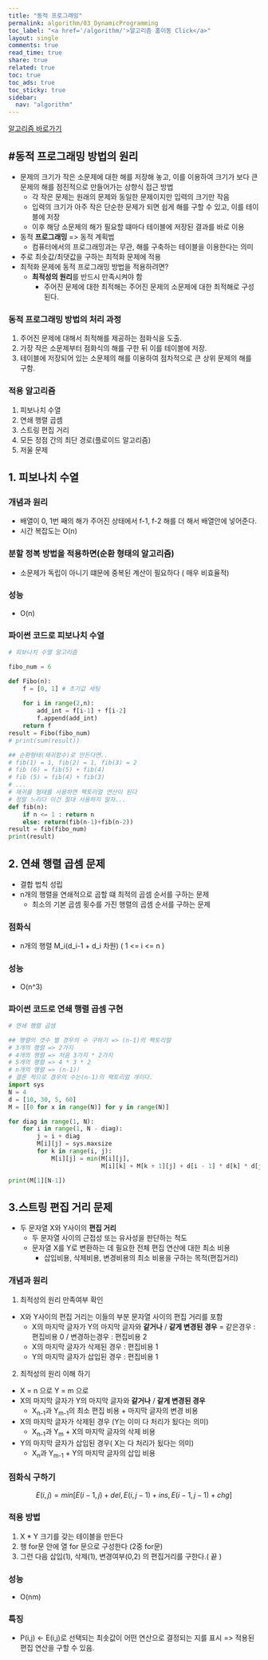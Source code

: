 ```yaml
---
title: "동적 프로그래밍"
permalink: algorithm/03_DynamicProgramming
toc_label: "<a href='/algorithm/'>알고리즘 홈이동 Click</a>"
layout: single
comments: true
read_time: true
share: true
related: true
toc: true
toc_ads: true
toc_sticky: true
sidebar:
  nav: "algorithm"
---
```

[알고리즘 바로가기](../algorithm)


## #동적 프로그래밍 방법의 원리
- 문제의 크기가 작은 소문제에 대한 해를 저장해 놓고, 이를 이용하여 크기가 보다 큰 문제의 해를 점진적으로 만들어가는 상향식 접근 방법
  + 각 작은 문제는 원래의 문제와 동일한 문제이지만 입력의 크기만 작음
  + 입력의 크기가 아주 작은 단순한 문제가 되면 쉽게 해를 구할 수 있고, 이를 테이블에 저장
  + 이후 해당 소문제의 해가 필요할 떄마다 테이블에 저장된 결과를 바로 이용
- 동적 **프로그래밍** => 동적 계획법
  + 컴퓨터에서의 프로그래밍과는 무관, 해를 구축하는 테이블을 이용한다는 의미
- 주로 최솟값/최댓값을 구하는 최적화 문제에 적용
- 최적화 문제에 동적 프로그래밍 방법을 적용하려면?
  + **최적성의 원리**를 반드시 만족시켜야 함
    * 주어진 문제에 대한 최적해는 주어진 문제의 소문제에 대한 최적해로 구성된다.

### 동적 프로그래밍 방법의 처리 과정
1. 주어진 문제에 대해서 최적해를 제공하는 점화식을 도출.
2. 가장 작은 소문제부터 점화식의 해를 구한 뒤 이를 테이블에 저장.
3. 테이블에 저장되어 있는 소문제의 해를 이용하여 점차적으로 큰 상위 문제의 해를 구함.

### 적용 알고리즘
  1. 피보나치 수열
  2. 연쇄 행렬 곱셈
  3. 스트링 편집 거리
  4. 모든 정점 간의 최단 경로(플로이드 알고리즘)
  5. 저울 문제

## 1. 피보나치 수열 
### 개념과 원리
- 배열이 0, 1번 째의 해가 주어진 상태에서 f-1, f-2 해를 더 해서 배열안에 넣어준다.
- 시간 복잡도는 O(n)

### 분할 정복 방법을 적용하면(순환 형태의 알고리즘)
- 소문제가 독립이 아니기 떄문에 중복된 계산이 필요하다 ( 매우 비효율적)

### 성능 
- O(n)

### 파이썬 코드로 피보나치 수열
~~~python
# 피보나치 수열 알고리즘

fibo_num = 6

def Fibo(n):
    f = [0, 1] # 초기값 세팅
    
    for i in range(2,n):
        add_int = f[i-1] + f[i-2]
        f.append(add_int)
    return f
result = Fibo(fibo_num)
# print(sum(result))

## 순환형태(재귀함수)로 만든다면..
# fib(1) = 1, fib(2) = 1, fib(3) = 2
# fib (6) = fib(5) + fib(4)
# fib (5) = fib(4) + fib(3)
# ...
# 재귀를 형태를 사용하면 팩토리얼 연산이 된다
# 정말 느리다 이건 절대 사용하지 말자...
def fib(n):
    if n <= 1 : return n
    else: return(fib(n-1)+fib(n-2))
result = fib(fibo_num)
print(result)
~~~


## 2. 연쇄 행렬 곱셈 문제
- 결합 법칙 성립
- n개의 행렬을 연쇄적으로 곱할 떄 최적의 곱셈 순서를 구하는 문제
  + 최소의 기본 곱셈 횟수를 가진 행렬의 곱셈 순서를 구하는 문제

### 점화식
- n개의 행렬 M_i(d_i-1  +  d_i 차원) ( 1 <= i <= n ) 

### 성능 
- O(n^3)

### 파이썬 코드로 연쇄 행렬 곱셈 구현
~~~python
# 연쇄 행렬 곱셈

## 행렬의 갯수 별 경우의 수 구하기 => (n-1)의 팩토리얼
# 3개의 행렬 => 2가지
# 4개의 행렬 => 처음 3가지 * 2가지
# 5개의 행렬 => 4 * 3 * 2
# n개의 행렬 => (n-1)!
# 결론 적으로 경우의 수는(n-1)의 팩토리얼 개이다.
import sys
N = 4
d = [10, 30, 5, 60]
M = [[0 for x in range(N)] for y in range(N)]

for diag in range(1, N):
    for i in range(1, N - diag):
        j = i + diag
        M[i][j] = sys.maxsize
        for k in range(i, j):
            M[i][j] = min(M[i][j],
                          M[i][k] + M[k + 1][j] + d[i - 1] * d[k] * d[j])

print(M[1][N-1])
~~~


## 3.스트링 편집 거리 문제
- 두 문자열 X와 Y사이의 **편집 거리**
  + 두 문자열 사이의 근접성 또는 유사성을 판단하는 척도
  + 문자열 X를 Y로 변환하는 데 필요한 전체 편집 연산에 대한 최소 비용
    * 삽입비용, 삭제비용, 변경비용의 최소 비용을 구하는 목적(편집거리)

### 개념과 원리
1. 최적성의 원리 만족여부 확인
+ X와 Y사이의 편집 거리는 이들의 부분 문자열 사이의 편집 거리를 포함
  * X의 마지막 글자가 Y의 마지막 글자와 **같거나** / **같게 변경된 경우** = 같은경우 : 편집비용 0 / 변경하는경우 : 편집비용 2
  * X의 마지막 글자가 삭제된 경우 : 편집비용 1
  * Y의 마지막 글자가 삽입된 경우 : 편집비용 1

2.  최적성의 원리 이해 하기
- X = n 으로 Y = m 으로
- X의 마지막 글자가 Y의 마지막 글자와 **같거나** / **같게 변경된 경우**
  * X<sub>n-1</sub>과 Y<sub>m-1</sub>의 최소 편집 비용 + 마지막 글자의 변경 비용
- X의 마지막 글자가 삭제된 경우 (Y는 이미 다 처리가 됬다는 의미)
  *  X<sub>n-1</sub>과 Y<sub>m</sub> + X의 마지막 글자의 삭제 비용
- Y의 마지막 글자가 삽입된 경우( X는 다 처리가 됬다는 의미)
  *  X<sub>n</sub>과 Y<sub>m-1</sub> + Y의 마지막 글자의 삽입 비용


### 점화식 구하기
$$
E(i,j) = min[E (i-1, j )+ del,
          E (i, j-1 ) + ins, 
          E (i-1, j-1 ) + chg ]
$$

### 적용 방법
1. X * Y 크기를 갖는 테이블을 만든다 
2. 행 for문 안에 열 for 문으로 구성한다 (2중 for문)
3. 그런 다음 삽입(1), 삭제(1), 변경여부(0,2) 의 편집거리를 구한다.( 끝 )

### 성능
- O(nm)

### 특징
- P(i,j) <- E(i,j)로 선택되는 최솟값이 어떤 연산으로 결정되는 지를 표시 => 적용된 편집 연산을 구할 수 있음.